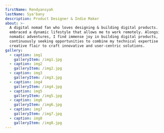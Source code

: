 ```yaml
---
firstName: Rendyansyah
lastName: Sya'bany
description: Product Designer & Indie Maker
about: >-
  A digital nomad fan who loves designing & building digital products. I have
  embraced a dynamic lifestyle that allows me to work remotely. Alongside my
  nomadic adventures, I find immense joy in building digital products,
  continuously seeking opportunities to combine my technical expertise and
  creative flair to craft innovative and user-centric solutions.
gallery:
  - caption: img1
    galleryItem: /img1.jpg
  - caption: img2
    galleryItem: /img2.jpg
  - caption: img3
    galleryItem: /img3.jpg
  - caption: img4
    galleryItem: /img4.jpg
  - caption: img5
    galleryItem: /img5.jpg
  - caption: img6
    galleryItem: /img6.jpg
  - caption: img7
    galleryItem: /img7.jpg
  - caption: img8
    galleryItem: /img8.jpg
---
```





















